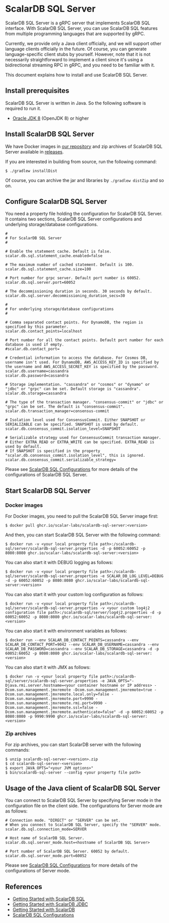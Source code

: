 # ScalarDB SQL Server

ScalarDB SQL Server is a gRPC server that implements ScalarDB SQL interface.
With ScalarDB SQL Server, you can use ScalarDB SQL features from multiple programming languages that are supported by gRPC.

Currently, we provide only a Java client officially, and we will support other language clients officially in the future.
Of course, you can generate language-specific client stubs by yourself.
However, note that it is not necessarily straightforward to implement a client since it's using a bidirectional streaming RPC in gRPC, and you need to be familiar with it.

This document explains how to install and use ScalarDB SQL Server.

## Install prerequisites

ScalarDB SQL Server is written in Java. So the following software is required to run it.

* [Oracle JDK 8](https://www.oracle.com/technetwork/java/javase/downloads/jdk8-downloads-2133151.html) (OpenJDK 8) or higher

## Install ScalarDB SQL Server

We have Docker images in [our repository](https://github.com/orgs/scalar-labs/packages/container/package/scalardb-sql-server) and zip archives of ScalarDB SQL Server available in [releases](https://github.com/scalar-labs/scalardb-sql/releases).

If you are interested in building from source, run the following command:

```shell
$ ./gradlew installDist
```

Of course, you can archive the jar and libraries by `./gradlew distZip` and so on.

## Configure ScalarDB SQL Server

You need a property file holding the configuration for ScalarDB SQL Server.
It contains two sections, ScalarDB SQL Server configurations and underlying storage/database configurations.

```properties
#
# For ScalarDB SQL Server
#

# Enable the statement cache. Default is false.
scalar.db.sql.statement_cache.enabled=false

# The maximum number of cached statement. Default is 100.
scalar.db.sql.statement_cache.size=100

# Port number for grpc server. Default port number is 60052.
scalar.db.sql.server.port=60052

# The decommissioning duration in seconds. 30 seconds by default.                 
scalar.db.sql.server.decommissioning_duration_secs=30

#
# For underlying storage/database configurations
#

# Comma separated contact points. For DynamoDB, the region is specified by this parameter.
scalar.db.contact_points=localhost

# Port number for all the contact points. Default port number for each database is used if empty.
#scalar.db.contact_port=

# Credential information to access the database. For Cosmos DB, username isn't used. For DynamoDB, AWS_ACCESS_KEY_ID is specified by the username and AWS_ACCESS_SECRET_KEY is specified by the password.
scalar.db.username=cassandra
scalar.db.password=cassandra

# Storage implementation. "cassandra" or "cosmos" or "dynamo" or "jdbc" or "grpc" can be set. Default storage is "cassandra".
scalar.db.storage=cassandra

# The type of the transaction manager. "consensus-commit" or "jdbc" or "grpc" can be set. The default is "consensus-commit".
scalar.db.transaction_manager=consensus-commit

# Isolation level used for ConsensusCommit. Either SNAPSHOT or SERIALIZABLE can be specified. SNAPSHOT is used by default.
scalar.db.consensus_commit.isolation_level=SNAPSHOT

# Serializable strategy used for ConsensusCommit transaction manager.
# Either EXTRA_READ or EXTRA_WRITE can be specified. EXTRA_READ is used by default.
# If SNAPSHOT is specified in the property "scalar.db.consensus_commit.isolation_level", this is ignored.
scalar.db.consensus_commit.serializable_strategy=
```

Please see [ScalarDB SQL Configurations](configurations.md) for more details of the configurations of ScalarDB SQL Server.

## Start ScalarDB SQL Server

### Docker images

For Docker images, you need to pull the ScalarDB SQL Server image first:
```shell
$ docker pull ghcr.io/scalar-labs/scalardb-sql-server:<version>
```

And then, you can start ScalarDB SQL Server with the following command:
```shell
$ docker run -v <your local property file path>:/scalardb-sql/server/scalardb-sql-server.properties -d -p 60052:60052 -p 8080:8080 ghcr.io/scalar-labs/scalardb-sql-server:<version>
```

You can also start it with DEBUG logging as follows:
```shell
$ docker run -v <your local property file path>:/scalardb-sql/server/scalardb-sql-server.properties -e SCALAR_DB_LOG_LEVEL=DEBUG -d -p 60052:60052 -p 8080:8080 ghcr.io/scalar-labs/scalardb-sql-server:<version>
````

You can also start it with your custom log configuration as follows:
```shell
$ docker run -v <your local property file path>:/scalardb-sql/server/scalardb-sql-server.properties -v <your custom log4j2 configuration file path>:/scalardb-sql/server/log4j2.properties -d -p 60052:60052 -p 8080:8080 ghcr.io/scalar-labs/scalardb-sql-server:<version>
```

You can also start it with environment variables as follows:
```shell
$ docker run --env SCALAR_DB_CONTACT_POINTS=cassandra --env SCALAR_DB_CONTACT_PORT=9042 --env SCALAR_DB_USERNAME=cassandra --env SCALAR_DB_PASSWORD=cassandra --env SCALAR_DB_STORAGE=cassandra -d -p 60052:60052 -p 8080:8080 ghcr.io/scalar-labs/scalardb-sql-server:<version>
```

You can also start it with JMX as follows:
```shell
$ docker run -v <your local property file path>:/scalardb-sql/server/scalardb-sql-server.properties -e JAVA_OPTS="-Djava.rmi.server.hostname=<your container hostname or IP address> -Dcom.sun.management.jmxremote -Dcom.sun.management.jmxremote=true -Dcom.sun.management.jmxremote.local.only=false -Dcom.sun.management.jmxremote.port=9990 -Dcom.sun.management.jmxremote.rmi.port=9990 -Dcom.sun.management.jmxremote.ssl=false -Dcom.sun.management.jmxremote.authenticate=false" -d -p 60052:60052 -p 8080:8080 -p 9990:9990 ghcr.io/scalar-labs/scalardb-sql-server:<version>
```

### Zip archives

For zip archives, you can start ScalarDB server with the following commands:

```shell
$ unzip scalardb-sql-server-<version>.zip
$ cd scalardb-sql-server-<version>
$ export JAVA_OPTS="<your JVM options>"
$ bin/scalardb-sql-server --config <your property file path>
```

## Usage of the Java client of ScalarDB SQL Server

You can connect to ScalarDB SQL Server by specifying Server mode in the configuration file on the client side.
The configurations for Server mode are as follows:

```properties
# Connection mode. "DIRECT" or "SERVER" can be set.
# When you connect to ScalarDB SQL Server, specify the "SERVER" mode.
scalar.db.sql.connection_mode=SERVER

# Host name of ScalarDB SQL Server.
scalar.db.sql.server_mode.host=<hostname of ScalarDB SQL Server>

# Port number of ScalarDB SQL Server. 60052 by default.
scalar.db.sql.server_mode.port=60052
```

Please see [ScalarDB SQL Configurations](configurations.md) for more details of the configurations of Server mode.

## References

* [Getting Started with ScalarDB SQL](getting-started-with-sql.md)
* [Getting Started with ScalarDB JDBC](getting-started-with-jdbc.md)
* [Getting Started with ScalarDB](https://github.com/scalar-labs/scalardb/blob/master/docs/getting-started.md)
* [ScalarDB SQL Configurations](configurations.md)
